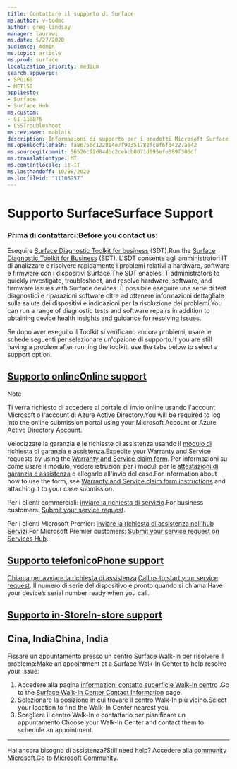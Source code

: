 ```yaml
---
title: Contattare il supporto di Surface
ms.author: v-todmc
author: greg-lindsay
manager: laurawi
ms.date: 5/27/2020
audience: Admin
ms.topic: article
ms.prod: surface
localization_priority: medium
search.appverid:
- SPO160
- MET150
appliesto:
- Surface
- Surface Hub
ms.custom:
- CI 118876
- CSSTroubleshoot
ms.reviewer: mablaik
description: Informazioni di supporto per i prodotti Microsoft Surface e Surface Hub.
ms.openlocfilehash: fa86756c122814e7f90351782fc8f6f34227ae42
ms.sourcegitcommit: 56526c92d84dbc2cebcb8071d995efe399f306df
ms.translationtype: MT
ms.contentlocale: it-IT
ms.lasthandoff: 10/08/2020
ms.locfileid: "11105257"
---
```

# <span data-ttu-id="1193a-103">Supporto Surface</span><span class="sxs-lookup"><span data-stu-id="1193a-103">Surface Support</span></span>

### <span data-ttu-id="1193a-104">Prima di contattarci:</span><span class="sxs-lookup"><span data-stu-id="1193a-104">Before you contact us:</span></span>  

<span data-ttu-id="1193a-105">Eseguire [Surface Diagnostic Toolkit for business](https://docs.microsoft.com/surface/surface-diagnostic-toolkit-business) (SDT).</span><span class="sxs-lookup"><span data-stu-id="1193a-105">Run the [Surface Diagnostic Toolkit for Business](https://docs.microsoft.com/surface/surface-diagnostic-toolkit-business) (SDT).</span></span> <span data-ttu-id="1193a-106">L'SDT consente agli amministratori IT di analizzare e risolvere rapidamente i problemi relativi a hardware, software e firmware con i dispositivi Surface.</span><span class="sxs-lookup"><span data-stu-id="1193a-106">The SDT enables IT administrators to quickly investigate, troubleshoot, and resolve hardware, software, and firmware issues with Surface devices.</span></span> <span data-ttu-id="1193a-107">È possibile eseguire una serie di test diagnostici e riparazioni software oltre ad ottenere informazioni dettagliate sulla salute dei dispositivi e indicazioni per la risoluzione dei problemi.</span><span class="sxs-lookup"><span data-stu-id="1193a-107">You can run a range of diagnostic tests and software repairs in addition to obtaining device health insights and guidance for resolving issues.</span></span> 

<span data-ttu-id="1193a-108">Se dopo aver eseguito il Toolkit si verificano ancora problemi, usare le schede seguenti per selezionare un'opzione di supporto.</span><span class="sxs-lookup"><span data-stu-id="1193a-108">If you are still having a problem after running the toolkit, use the tabs below to select a support option.</span></span>

## [<span data-ttu-id="1193a-109">Supporto online</span><span class="sxs-lookup"><span data-stu-id="1193a-109">Online support</span></span>](#tab/online)

> [!NOTE]
> <span data-ttu-id="1193a-110">Ti verrà richiesto di accedere al portale di invio online usando l'account Microsoft o l'account di Azure Active Directory.</span><span class="sxs-lookup"><span data-stu-id="1193a-110">You will be required to log into the online submission portal using your Microsoft Account or Azure Active Directory Account.</span></span>  

<span data-ttu-id="1193a-111">Velocizzare la garanzia e le richieste di assistenza usando il [modulo di richiesta di garanzia e assistenza](https://download.microsoft.com/download/2/e/0/2e00e1c2-3f49-4b6a-b605-74a0244cb88b/Warranty_and_Service_Claim_Submission_Form.xlsx).</span><span class="sxs-lookup"><span data-stu-id="1193a-111">Expedite your Warranty and Service requests by using the [Warranty and Service claim form](https://download.microsoft.com/download/2/e/0/2e00e1c2-3f49-4b6a-b605-74a0244cb88b/Warranty_and_Service_Claim_Submission_Form.xlsx).</span></span> <span data-ttu-id="1193a-112">Per informazioni su come usare il modulo, vedere istruzioni per i moduli per le [attestazioni di garanzia e assistenza](warranty-and-service-claim-form.md) e allegarlo all'invio del caso.</span><span class="sxs-lookup"><span data-stu-id="1193a-112">For information about how to use the form, see [Warranty and Service claim form instructions](warranty-and-service-claim-form.md) and attaching it to your case submission.</span></span>

<span data-ttu-id="1193a-113">Per i clienti commerciali: [inviare la richiesta di servizio](https://support.serviceshub.microsoft.com/supportforbusiness/create?sapId=d383b26c-f150-6220-8f1b-e8aa325d9727).</span><span class="sxs-lookup"><span data-stu-id="1193a-113">For business customers: [Submit your service request](https://support.serviceshub.microsoft.com/supportforbusiness/create?sapId=d383b26c-f150-6220-8f1b-e8aa325d9727).</span></span> 

<span data-ttu-id="1193a-114">Per i clienti Microsoft Premier: [inviare la richiesta di assistenza nell'hub Servizi](https://serviceshub.microsoft.com/support/contactsupport).</span><span class="sxs-lookup"><span data-stu-id="1193a-114">For Microsoft Premier customers: [Submit your service request on Services Hub](https://serviceshub.microsoft.com/support/contactsupport).</span></span> 

 
## [<span data-ttu-id="1193a-115">Supporto telefonico</span><span class="sxs-lookup"><span data-stu-id="1193a-115">Phone support</span></span>](#tab/phone)

<span data-ttu-id="1193a-116">[Chiama per avviare la richiesta di assistenza](https://support.microsoft.com/help/4051701/global-customer-service-phone-numbers).</span><span class="sxs-lookup"><span data-stu-id="1193a-116">[Call us to start your service request](https://support.microsoft.com/help/4051701/global-customer-service-phone-numbers).</span></span> <span data-ttu-id="1193a-117">Il numero di serie del dispositivo è pronto quando si chiama.</span><span class="sxs-lookup"><span data-stu-id="1193a-117">Have your device’s serial number ready when you call.</span></span> 

## [<span data-ttu-id="1193a-118">Supporto in-Store</span><span class="sxs-lookup"><span data-stu-id="1193a-118">In-store support</span></span>](#tab/instore)

## <span data-ttu-id="1193a-119">Cina, India</span><span class="sxs-lookup"><span data-stu-id="1193a-119">China, India</span></span>

<span data-ttu-id="1193a-120">Fissare un appuntamento presso un centro Surface Walk-In per risolvere il problema:</span><span class="sxs-lookup"><span data-stu-id="1193a-120">Make an appointment at a Surface Walk-In Center to help resolve your issue:</span></span>

1. <span data-ttu-id="1193a-121">Accedere alla pagina [informazioni contatto superficie Walk-In centro](https://support.microsoft.com/help/4498593/find-surface-walk-in-center-contact-information) .</span><span class="sxs-lookup"><span data-stu-id="1193a-121">Go to the [Surface Walk-In Center Contact Information](https://support.microsoft.com/help/4498593/find-surface-walk-in-center-contact-information) page.</span></span> 
2. <span data-ttu-id="1193a-122">Selezionare la posizione in cui trovare il centro Walk-In più vicino.</span><span class="sxs-lookup"><span data-stu-id="1193a-122">Select your location to find the Walk-In Center nearest you.</span></span>  
3. <span data-ttu-id="1193a-123">Scegliere il centro Walk-In e contattarlo per pianificare un appuntamento.</span><span class="sxs-lookup"><span data-stu-id="1193a-123">Choose your Walk-In Center and contact them to schedule an appointment.</span></span>


---

<span data-ttu-id="1193a-124">Hai ancora bisogno di assistenza?</span><span class="sxs-lookup"><span data-stu-id="1193a-124">Still need help?</span></span> <span data-ttu-id="1193a-125">Accedere alla [community Microsoft](https://answers.microsoft.com/).</span><span class="sxs-lookup"><span data-stu-id="1193a-125">Go to [Microsoft Community](https://answers.microsoft.com/).</span></span>
